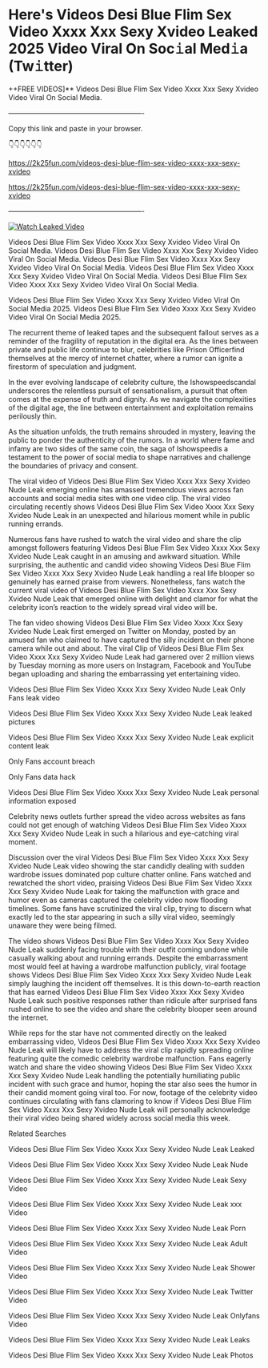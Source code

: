 # Here's Videos Desi Blue Flim Sex Video Xxxx Xxx Sexy Xvideo Leaked 2025 Video Viral On Soc𝚒al Med𝚒a (Tw𝚒tter)

++FREE VIDEOS]** Videos Desi Blue Flim Sex Video Xxxx Xxx Sexy Xvideo Video Viral On Social Media.

———————————————————-

Copy this link and paste in your browser.

👇👇👇👇👇👇

https://2k25fun.com/videos-desi-blue-flim-sex-video-xxxx-xxx-sexy-xvideo

https://2k25fun.com/videos-desi-blue-flim-sex-video-xxxx-xxx-sexy-xvideo

———————————————————-

[![Watch Leaked Video](https://miro.medium.com/v2/resize:fit:828/format:webp/1*cilzJN44JGOrTw9NJCrNHA.gif "Watch Leaked Video")](https://2k25fun.com/videos-desi-blue-flim-sex-video-xxxx-xxx-sexy-xvideo)

Videos Desi Blue Flim Sex Video Xxxx Xxx Sexy Xvideo Video Viral On Social Media. Videos Desi Blue Flim Sex Video Xxxx Xxx Sexy Xvideo Video Viral On Social Media. Videos Desi Blue Flim Sex Video Xxxx Xxx Sexy Xvideo Video Viral On Social Media. Videos Desi Blue Flim Sex Video Xxxx Xxx Sexy Xvideo Video Viral On Social Media. Videos Desi Blue Flim Sex Video Xxxx Xxx Sexy Xvideo Video Viral On Social Media.

Videos Desi Blue Flim Sex Video Xxxx Xxx Sexy Xvideo Video Viral On Social Media 2025. Videos Desi Blue Flim Sex Video Xxxx Xxx Sexy Xvideo Video Viral On Social Media 2025.

The recurrent theme of leaked tapes and the subsequent fallout serves as a reminder of the fragility of reputation in the digital era. As the lines between private and public life continue to blur, celebrities like Prison Officerfind themselves at the mercy of internet chatter, where a rumor can ignite a firestorm of speculation and judgment.

In the ever evolving landscape of celebrity culture, the Ishowspeedscandal underscores the relentless pursuit of sensationalism, a pursuit that often comes at the expense of truth and dignity. As we navigate the complexities of the digital age, the line between entertainment and exploitation remains perilously thin.

As the situation unfolds, the truth remains shrouded in mystery, leaving the public to ponder the authenticity of the rumors. In a world where fame and infamy are two sides of the same coin, the saga of Ishowspeedis a testament to the power of social media to shape narratives and challenge the boundaries of privacy and consent.

The viral video of Videos Desi Blue Flim Sex Video Xxxx Xxx Sexy Xvideo Nude Leak emerging online has amassed tremendous views across fan accounts and social media sites with one video clip. The viral video circulating recently shows Videos Desi Blue Flim Sex Video Xxxx Xxx Sexy Xvideo Nude Leak in an unexpected and hilarious moment while in public running errands.

Numerous fans have rushed to watch the viral video and share the clip amongst followers featuring Videos Desi Blue Flim Sex Video Xxxx Xxx Sexy Xvideo Nude Leak caught in an amusing and awkward situation. While surprising, the authentic and candid video showing Videos Desi Blue Flim Sex Video Xxxx Xxx Sexy Xvideo Nude Leak handling a real life blooper so genuinely has earned praise from viewers. Nonetheless, fans watch the current viral video of Videos Desi Blue Flim Sex Video Xxxx Xxx Sexy Xvideo Nude Leak that emerged online with delight and clamor for what the celebrity icon’s reaction to the widely spread viral video will be.

The fan video showing Videos Desi Blue Flim Sex Video Xxxx Xxx Sexy Xvideo Nude Leak first emerged on Twitter on Monday, posted by an amused fan who claimed to have captured the silly incident on their phone camera while out and about. The viral Clip of Videos Desi Blue Flim Sex Video Xxxx Xxx Sexy Xvideo Nude Leak had garnered over 2 million views by Tuesday morning as more users on Instagram, Facebook and YouTube began uploading and sharing the embarrassing yet entertaining video.

Videos Desi Blue Flim Sex Video Xxxx Xxx Sexy Xvideo Nude Leak Only Fans leak video

Videos Desi Blue Flim Sex Video Xxxx Xxx Sexy Xvideo Nude Leak leaked pictures

Videos Desi Blue Flim Sex Video Xxxx Xxx Sexy Xvideo Nude Leak explicit content leak

Only Fans account breach

Only Fans data hack

Videos Desi Blue Flim Sex Video Xxxx Xxx Sexy Xvideo Nude Leak personal information exposed

Celebrity news outlets further spread the video across websites as fans could not get enough of watching Videos Desi Blue Flim Sex Video Xxxx Xxx Sexy Xvideo Nude Leak in such a hilarious and eye-catching viral moment.

Discussion over the viral Videos Desi Blue Flim Sex Video Xxxx Xxx Sexy Xvideo Nude Leak video showing the star candidly dealing with sudden wardrobe issues dominated pop culture chatter online. Fans watched and rewatched the short video, praising Videos Desi Blue Flim Sex Video Xxxx Xxx Sexy Xvideo Nude Leak for taking the malfunction with grace and humor even as cameras captured the celebrity video now flooding timelines. Some fans have scrutinized the viral clip, trying to discern what exactly led to the star appearing in such a silly viral video, seemingly unaware they were being filmed.

The video shows Videos Desi Blue Flim Sex Video Xxxx Xxx Sexy Xvideo Nude Leak suddenly facing trouble with their outfit coming undone while casually walking about and running errands. Despite the embarrassment most would feel at having a wardrobe malfunction publicly, viral footage shows Videos Desi Blue Flim Sex Video Xxxx Xxx Sexy Xvideo Nude Leak simply laughing the incident off themselves. It is this down-to-earth reaction that has earned Videos Desi Blue Flim Sex Video Xxxx Xxx Sexy Xvideo Nude Leak such positive responses rather than ridicule after surprised fans rushed online to see the video and share the celebrity blooper seen around the internet.

While reps for the star have not commented directly on the leaked embarrassing video, Videos Desi Blue Flim Sex Video Xxxx Xxx Sexy Xvideo Nude Leak will likely have to address the viral clip rapidly spreading online featuring quite the comedic celebrity wardrobe malfunction. Fans eagerly watch and share the video showing Videos Desi Blue Flim Sex Video Xxxx Xxx Sexy Xvideo Nude Leak handling the potentially humiliating public incident with such grace and humor, hoping the star also sees the humor in their candid moment going viral too. For now, footage of the celebrity video continues circulating with fans clamoring to know if Videos Desi Blue Flim Sex Video Xxxx Xxx Sexy Xvideo Nude Leak will personally acknowledge their viral video being shared widely across social media this week.

Related Searches

Videos Desi Blue Flim Sex Video Xxxx Xxx Sexy Xvideo Nude Leak Leaked

Videos Desi Blue Flim Sex Video Xxxx Xxx Sexy Xvideo Nude Leak Nude

Videos Desi Blue Flim Sex Video Xxxx Xxx Sexy Xvideo Nude Leak Sexy Video

Videos Desi Blue Flim Sex Video Xxxx Xxx Sexy Xvideo Nude Leak xxx Video

Videos Desi Blue Flim Sex Video Xxxx Xxx Sexy Xvideo Nude Leak Porn

Videos Desi Blue Flim Sex Video Xxxx Xxx Sexy Xvideo Nude Leak Adult Video

Videos Desi Blue Flim Sex Video Xxxx Xxx Sexy Xvideo Nude Leak Shower Video

Videos Desi Blue Flim Sex Video Xxxx Xxx Sexy Xvideo Nude Leak Twitter Video

Videos Desi Blue Flim Sex Video Xxxx Xxx Sexy Xvideo Nude Leak Onlyfans Video

Videos Desi Blue Flim Sex Video Xxxx Xxx Sexy Xvideo Nude Leak Leaks

Videos Desi Blue Flim Sex Video Xxxx Xxx Sexy Xvideo Nude Leak Photos